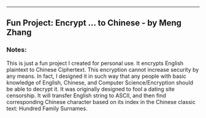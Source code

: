 ------
Fun Project: Encrypt ... to Chinese - by Meng Zhang
------

### Notes:
This is just a fun project I created for personal use. It encrypts English plaintext to Chinese Ciphertext. This encryption cannot increase security by any means. In fact, I designed it in such way that any people with basic knowledge of English, Chinese, and Computer Science/Encryption should be able to decrypt it. It was originally designed to fool a dating site censorship. It will transfer English string to ASCII, and then find corresponding Chinese character based on its index in the Chinese classic text: Hundred Family Surnames.
